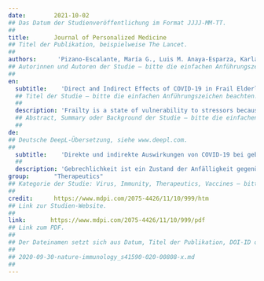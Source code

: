 ```yaml
---
date:        2021-10-02
## Das Datum der Studienveröffentlichung im Format JJJJ-MM-TT.
##
title:       Journal of Personalized Medicine
## Titel der Publikation, beispielweise The Lancet.
##
authors:      'Pizano-Escalante, María G., Luis M. Anaya-Esparza, Karla Nuño, José d.J. Rodríguez-Romero, Sughey Gonzalez-Torres, David A. López-de la Mora & Zuamí Villagrán'
## Autorinnen und Autoren der Studie – bitte die einfachen Anführungszeichen beachten!
##
en:
  subtitle:    'Direct and Indirect Effects of COVID-19 in Frail Elderly: Interventions and Recommendations'
  ## Titel der Studie – bitte die einfachen Anführungszeichen beachten!
  ##
  description: 'Frailty is a state of vulnerability to stressors because of a decreased physiological reserve, resulting in poor health outcomes. This state is related to chronic conditions, many of which are risk factors for outcomes in elderly patients having SARS-COV-2. This review aims to describe frailty as a physiological vulnerability agent during the COVID-19 pandemic in elderly patients, summarizing the direct and indirect effects caused by the SARS-COV-2 infection and its prognosis in frail individuals, as well as the interventions and recommendations to reduce their effects. Cohort studies have shown that patients with a Clinical Frailty Scale higher than five have a higher risk of mortality and use of mechanical ventilation after COVID-19; nonetheless, other scales have also associated frailty with longer hospital stays and more severe forms of the disease. Additionally, the indirect effects caused by the pandemic have a negative impact on the health status of older people. Due to the above, a holistic intervention is proposed based on a comprehensive geriatric assessment for frail patients (preventive or post-infection) with emphasis on physical activity and nutritional recommendations, which could be a potential preventive intervention in viral infections by COVID-19.'
  ## Abstract, Summary oder Background der Studie – bitte die einfachen Anführungszeichen beachten!
  ##
de: 
## Deutsche DeepL-Übersetzung, siehe www.deepl.com.
##
  subtitle:    'Direkte und indirekte Auswirkungen von COVID-19 bei gebrechlichen älteren Menschen: Interventionen und Empfehlungen'
  ##
  description: 'Gebrechlichkeit ist ein Zustand der Anfälligkeit gegenüber Stressfaktoren aufgrund einer verringerten physiologischen Reserve, die zu schlechten gesundheitlichen Ergebnissen führt. Dieser Zustand hängt mit chronischen Erkrankungen zusammen, von denen viele Risikofaktoren für die Ergebnisse bei älteren Patienten mit SARS-COV-2 sind. In dieser Übersichtsarbeit soll die Gebrechlichkeit als physiologische Anfälligkeit während der COVID-19-Pandemie bei älteren Patienten beschrieben werden, wobei die direkten und indirekten Auswirkungen der SARS-COV-2-Infektion und ihre Prognose bei gebrechlichen Personen sowie die Interventionen und Empfehlungen zur Verringerung ihrer Auswirkungen zusammengefasst werden. Kohortenstudien haben gezeigt, dass Patienten mit einer klinischen Frailty-Skala von mehr als fünf ein höheres Sterberisiko und ein höheres Risiko für eine mechanische Beatmung nach COVID-19 haben; andere Skalen haben Frailty jedoch auch mit längeren Krankenhausaufenthalten und schwereren Formen der Krankheit in Verbindung gebracht. Außerdem wirken sich die indirekten Auswirkungen der Pandemie negativ auf den Gesundheitszustand älterer Menschen aus. Aus diesen Gründen wird eine ganzheitliche Intervention vorgeschlagen, die auf einer umfassenden geriatrischen Beurteilung gebrechlicher Patienten (präventiv oder nach der Infektion) basiert und den Schwerpunkt auf körperliche Aktivität und Ernährungsempfehlungen legt, was eine potenzielle präventive Intervention bei Virusinfektionen durch COVID-19 sein könnte.'
group:       "Therapeutics"
## Kategorie der Studie: Virus, Immunity, Therapeutics, Vaccines – bitte die Anführungszeichen beachten!
##
credit:      https://www.mdpi.com/2075-4426/11/10/999/htm
## Link zur Studien-Website.
##
link:       https://www.mdpi.com/2075-4426/11/10/999/pdf
## Link zum PDF.
##
## Der Dateinamen setzt sich aus Datum, Titel der Publikation, DOI-ID der Studie (nach dem letzten Slash) und der Dateiendung zusammen. Bitte den Unterstrich vor der DOI-ID beachten!
##
## 2020-09-30-nature-immunology_s41590-020-00808-x.md
##
---
```

<object data="{{ page.link }}" style='height:calc(100vh - 400px); width: 100%' type='application/pdf'></object>
